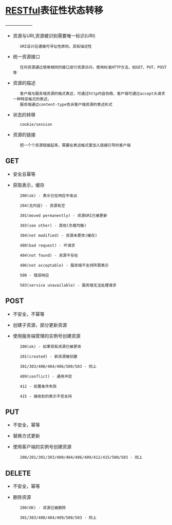 # [RESTful](http://www.ruanyifeng.com/blog/2011/09/restful.html)表征性状态转移
——————
* 资源与URI,资源被识别需要唯一标识(URI)

         URI设计应遵循可寻址性原则，具有描述性

* 统一资源接口

         任何资源通过使用相同的接口进行资源访问，使用标准HTTP方法，如GET、PUT、POST等

* 资源的描述
         
         客户端与服务端资源的格式表述，可通过http内容协商，客户端可通过accept头请求一种特定格式的表述，
         服务端通过content-type告诉客户端资源的表述形式
         
* 状态的转移
         
         cookie/session
         
* 资源的链接 

         把一个个资源链接起来，需要在表述格式里加入链接引导的客户端
         
## GET

* 安全且幂等

* 获取表示，缓存

         200(ok) - 表示已在响应中发出
         
         204(无内容) - 资源有空 
         
         301(moved permanently) - 资源URI已被更新
         
         303(see other) - 其他(负载均衡)
         
         304(not modified) - 资源未更改(缓存)
         
         400(bad request) - 坏请求
         
         404(not found) - 资源不存在
         
         406(not acceptable) - 服务端不支持所需表示
         
         500 - 错误响应
         
         503(service unavailable) - 服务端无法处理请求
         
## POST
 
* 不安全，不幂等

* 创建子资源，部分更新资源

* 使用服务端管理的实例号创建资源


         200(ok) - 如果现有资源已被更改
         
         201(created) - 新资源被创建
         
         301/303/400/404/406/500/503 - 同上
         
         409(conflict) - 通用冲突
         
         412 - 前置条件失败
         
         415 - 接收到的表示不受支持
         
## PUT 

* 不安全，幂等

* 替换方式更新

* 使用客户端的实例号创建资源


         200/201/301/303/400/404/406/409/412/415/500/503 - 同上
         
## DELETE 

* 不安全，幂等

* 删除资源

         200(OK) - 资源已被删除
         
         301/303/400/404/409/500/503 - 同上
         

         
